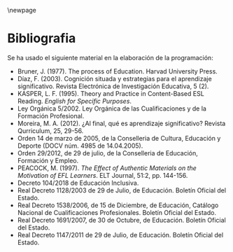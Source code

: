 \newpage

# Bibliografia 


Se ha usado el siguiente material en la elaboración de la programación:

- Bruner, J. (1977). The process of Education. Harvad University Press.
- Díaz, F. (2003). Cognición situada y estrategias para el aprendizaje significativo. Revista Electrónica de Investigación Educativa, 5 (2).
- KASPER, L. F. (1995). Theory and Practice in Content-Based ESL Reading. *English for Specific Purposes*.
- Ley Orgánica 5/2002. Ley Orgánica de las Cualificaciones y de la Formación Profesional.
- Moreira, M. A. (2012). ¿Al final, qué es aprendizaje significativo? Revista Qurriculum, 25, 29-56.
- Orden 14 de marzo de 2005, de la Conselleria de Cultura, Educación y Deporte (DOCV núm. 4985 de 14.04.2005).
- Orden 29/2012, de 29 de julio, de la Conselleria de Educación, Formación y Empleo.
- PEACOCK, M. (1997). *The Effect of Authentic Materials on the Motivation of EFL Learners*. ELT Journal, 51:2, pp. 144-156.
- Decreto 104/2018 de Educación Inclusiva. 
- Real Decreto 1128/2003 de 29 de Julio, de Educación. Boletín Oficial del Estado.
- Real Decreto 1538/2006, de 15 de Diciembre, de Educación, Catálogo Nacional de Cualificaciones Profesionales. Boletín Oficial del Estado.
- Real Decreto 1691/2007, de 30 de Octubre, de Educación. Boletín Oficial del Estado.
- Real Decreto 1147/2011 de 29 de Julio, de Educación. Boletín Oficial del Estado.

